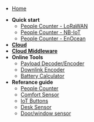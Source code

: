 * [Home](/#start-here)
- **Quick start**
    - [People Counter - LoRaWAN](./quick-start/people-counter/lorawan/)
    - [People Counter - NB-IoT](./quick-start/people-counter/nb-iot/)
    - [People Counter - EnOcean](./quick-start/people-counter/enocean/)
- [**Cloud**](./quick-start/cloud/)
- [**Cloud Middleware**](./reference-guide/middleware/)
- **Online Tools**
    - [Payload Decoder/Encoder](./tools/decoder-encoder/)
    - [Downlink Encoder](./tools/downlink/)
    - [Battery Calculator](./tools/battery-calculator/)
- **Referance guide**
    - [People Counter](./reference-guide/people-counter/)
    - [Comfort Sensor](./reference-guide/comfort-sensor/)
    - [IoT Buttons](./reference-guide/buttons/)
    - [Desk Sensor](./reference-guide/desk-sensor/)
    - [Door/window sensor](./reference-guide/door-window-sensor/)